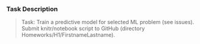 ### Task Description
> Task:
> Train a predictive model for selected ML problem (see issues). 
> Submit knitr/notebook script to GitHub (directory Homeworks/H1/FirstnameLastname).
